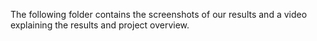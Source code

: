 The following folder contains the screenshots of our results and 
a video explaining the results and project overview.
